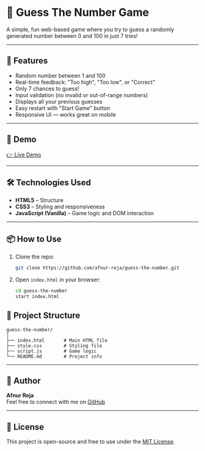 # 🎯 Guess The Number Game

A simple, fun web-based game where you try to guess a randomly generated number between 0 and 100 in just 7 tries!


---

## 🌟 Features

- Random number between 1 and 100
- Real-time feedback: "Too high", "Too low", or "Correct"
- Only 7 chances to guess!
- Input validation (no invalid or out-of-range numbers)
- Displays all your previous guesses
- Easy restart with "Start Game" button
- Responsive UI — works great on mobile

---

## 🚀 Demo

[👉 Live Demo ](https://guess-the-number-reja.netlify.app/)

---

## 🛠️ Technologies Used

- **HTML5** – Structure
- **CSS3** – Styling and responsiveness
- **JavaScript (Vanilla)** – Game logic and DOM interaction

---

## 📦 How to Use

1. Clone the repo:
   ```bash
   git clone https://github.com/afnur-reja/guess-the-number.git
   ```

2. Open `index.html` in your browser:
   ```bash
   cd guess-the-number
   start index.html
   ```


## 📂 Project Structure

```
guess-the-number/
│
├── index.html       # Main HTML file
├── style.css        # Styling file
├── script.js        # Game logic
└── README.md        # Project info
```

---

## 🙌 Author

**Afnur Reja**  
Feel free to connect with me on [GitHub](https://github.com/afnur-reja)

---

## 📄 License

This project is open-source and free to use under the [MIT License](LICENSE).
